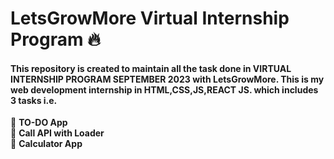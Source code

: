 # LetsGrowMore Virtual Internship Program 🔥
#### This repository is created to maintain all the task done in  VIRTUAL INTERNSHIP PROGRAM SEPTEMBER 2023 with LetsGrowMore. This is my web development internship in HTML,CSS,JS,REACT JS. which includes 3 tasks i.e.

💁‍ <b>TO-DO App</b><br>
💁‍ <b>Call API with Loader</b><br>
💁‍ <b>Calculator App</b><br>